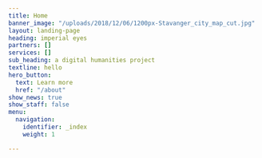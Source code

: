 ```yaml
---
title: Home
banner_image: "/uploads/2018/12/06/1200px-Stavanger_city_map_cut.jpg"
layout: landing-page
heading: imperial eyes
partners: []
services: []
sub_heading: a digital humanities project
textline: hello
hero_button:
  text: Learn more
  href: "/about"
show_news: true
show_staff: false
menu:
  navigation:
    identifier: _index
    weight: 1

---
```

